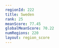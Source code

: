 ```yaml
---
regionId: 222
title: Sweden
rank: 25
meanScore: 77.45
globalMeanScore: 70.22
numRegions: 220
layout: region_score
---
```

